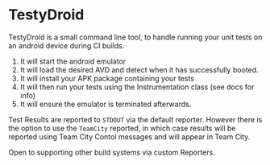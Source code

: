 # TestyDroid

TestyDroid is a small command line tool, to handle running your unit tests on an android device during CI builds.

1. It will start the android emulator
2. It will load the desired AVD and detect when it has successfully booted.
4. It will install your APK package containing your tests
5. It will then run your tests using the Instrumentation class (see docs for info)
6. It will ensure the emulator is terminated afterwards.


Test Results are reported to `STDOUT` via the default reporter.
However there is the option to use the `TeamCity` reported, in which case results will be reported using Team City Contol messages and will appear in Team City.

Open to supporting other build systems via custom Reporters.



